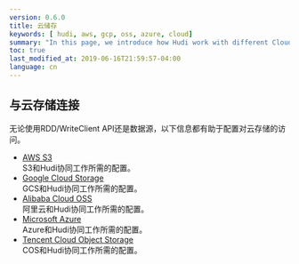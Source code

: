 ```yaml
---
version: 0.6.0
title: 云储存
keywords: [ hudi, aws, gcp, oss, azure, cloud]
summary: "In this page, we introduce how Hudi work with different Cloud providers."
toc: true
last_modified_at: 2019-06-16T21:59:57-04:00
language: cn
---
```

 
## 与云存储连接

无论使用RDD/WriteClient API还是数据源，以下信息都有助于配置对云存储的访问。

 * [AWS S3](/cn/docs/s3_hoodie) <br/>
   S3和Hudi协同工作所需的配置。
 * [Google Cloud Storage](/cn/docs/gcs_hoodie) <br/>
   GCS和Hudi协同工作所需的配置。
 * [Alibaba Cloud OSS](/cn/docs/oss_hoodie) <br/>
   阿里云和Hudi协同工作所需的配置。
 * [Microsoft Azure](/cn/docs/azure_hoodie) <br/>
   Azure和Hudi协同工作所需的配置。
 * [Tencent Cloud Object Storage](/cn/docs/cos_hoodie) <br/>
   COS和Hudi协同工作所需的配置。
